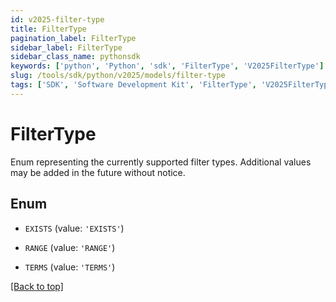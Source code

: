 ```yaml
---
id: v2025-filter-type
title: FilterType
pagination_label: FilterType
sidebar_label: FilterType
sidebar_class_name: pythonsdk
keywords: ['python', 'Python', 'sdk', 'FilterType', 'V2025FilterType']
slug: /tools/sdk/python/v2025/models/filter-type
tags: ['SDK', 'Software Development Kit', 'FilterType', 'V2025FilterType']
---
```


# FilterType

Enum representing the currently supported filter types. Additional values may be added in the future without notice.

## Enum

- `EXISTS` (value: `'EXISTS'`)

- `RANGE` (value: `'RANGE'`)

- `TERMS` (value: `'TERMS'`)

[[Back to top]](#)
